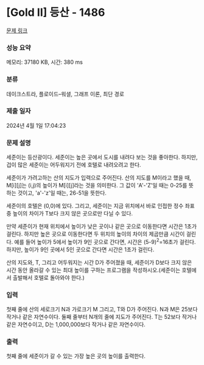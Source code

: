 # [Gold II] 등산 - 1486 

[문제 링크](https://www.acmicpc.net/problem/1486) 

### 성능 요약

메모리: 37180 KB, 시간: 380 ms

### 분류

데이크스트라, 플로이드–워셜, 그래프 이론, 최단 경로

### 제출 일자

2024년 4월 1일 17:04:23

### 문제 설명

<p>세준이는 등산광이다. 세준이는 높은 곳에서 도시를 내려다 보는 것을 좋아한다. 하지만, 겁이 많은 세준이는 어두워지기 전에 호텔로 내려오려고 한다.</p>

<p>세준이가 가려고하는 산의 지도가 입력으로 주어진다. 산의 지도를 M이라고 했을 때, M[i][j]는 (i,j)의 높이가 M[i][j]라는 것을 의미한다. 그 값이 'A'-'Z'일 때는 0-25를 뜻하는 것이고, 'a'-'z'일 때는, 26-51을 뜻한다.</p>

<p>세준이의 호텔은 (0,0)에 있다. 그리고, 세준이는 지금 위치에서 바로 인접한 정수 좌표 중 높이의 차이가 T보다 크지 않은 곳으로만 다닐 수 있다.</p>

<p>만약 세준이가 현재 위치에서 높이가 낮은 곳이나 같은 곳으로 이동한다면 시간은 1초가 걸린다. 하지만 높은 곳으로 이동한다면 두 위치의 높이의 차이의 제곱만큼 시간이 걸린다. 예를 들어 높이가 5에서 높이가 9인 곳으로 간다면, 시간은 (5-9)<sup>2</sup>=16초가 걸린다. 하지만, 높이가 9인 곳에서 5인 곳으로 간다면 시간은 1초가 걸린다.</p>

<p>산의 지도와, T, 그리고 어두워지는 시간 D가 주어졌을 때, 세준이가 D보다 크지 않은 시간 동안 올라갈 수 있는 최대 높이를 구하는 프로그램을 작성하시오.(세준이는 호텔에서 출발해서 호텔로 돌아와야 한다.)</p>

### 입력 

 <p>첫째 줄에 산의 세로크기 N과 가로크기 M 그리고, T와 D가 주어진다. N과 M은 25보다 작거나 같은 자연수이다. 둘째 줄부터 N개의 줄에 지도가 주어진다. T는 52보다 작거나 같은 자연수이고, D는 1,000,000보다 작거나 같은 자연수이다.</p>

### 출력 

 <p>첫째 줄에 세준이가 갈 수 있는 가장 높은 곳의 높이를 출력한다.</p>

